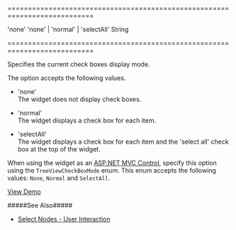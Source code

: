 <!--**
/*-------------------------------------------
    Auto-generated file. Do not modify.
-------------------------------------------

**-->
===========================================================================
<!--default-->'none'<!--/default-->
<!--acceptValues-->'none' | 'normal' | 'selectAll'<!--/acceptValues-->
<!--type-->String<!--/type-->
===========================================================================

<!--shortDescription-->
Specifies the current check boxes display mode.
<!--/shortDescription-->

<!--fullDescription-->
The option accepts the following values.

- 'none'  
 The widget does not display check boxes.

- 'normal'  
 The widget displays a check box for each item.

- 'selectAll'  
 The widget displays a check box for each item and the 'select all' check box at the top of the widget.

When using the widget as an [ASP.NET MVC Control](/Documentation/Guide/ASP.NET_MVC_Controls/Fundamentals/), specify this option using the `TreeViewCheckBoxMode` enum. This enum accepts the following values: `None`, `Normal` and `SelectAll`.

<a href="https://js.devexpress.com/Demos/WidgetsGallery/Demo/Tree_View/ItemSelectionAndCustomization/jQuery/Light/" class="button orange small fix-width-155" style="margin-right: 20px;" target="_blank">View Demo</a>

#####See Also#####
- [Select Nodes - User Interaction](/Documentation/Guide/Widgets/TreeView/Select_Nodes/#User_Interaction)
<!--/fullDescription-->